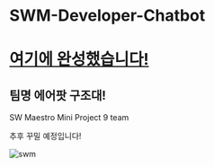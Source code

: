 <!-- @format -->

# SWM-Developer-Chatbot

# [여기에 완성했습니다!](https://github.com/SomaMiniProject-9/SWM-Developer-Chatbot)

## 팀명 에어팟 구조대!

SW Maestro Mini Project 9 team

추후 꾸밀 예정입니다!

![swm](readmeImg/airpods_pro.jpg)

